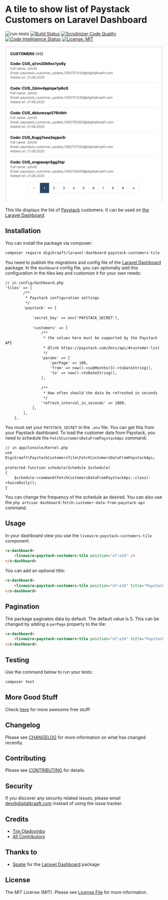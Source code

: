 # A tile to show list of Paystack Customers on Laravel Dashboard
![run-tests](https://github.com/digikraaft/laravel-dashboard-paystack-customers-tile/workflows/run-tests/badge.svg)
[![Build Status](https://scrutinizer-ci.com/g/digikraaft/laravel-dashboard-paystack-customers-tile/badges/build.png?b=master)](https://scrutinizer-ci.com/g/digikraaft/laravel-dashboard-paystack-customers-tile/build-status/master)
[![Scrutinizer Code Quality](https://scrutinizer-ci.com/g/digikraaft/laravel-dashboard-paystack-customers-tile/badges/quality-score.png?b=master)](https://scrutinizer-ci.com/g/digikraaft/laravel-dashboard-paystack-customers-tile/?branch=master)
[![Code Intelligence Status](https://scrutinizer-ci.com/g/digikraaft/laravel-dashboard-paystack-customers-tile/badges/code-intelligence.svg?b=master)](https://scrutinizer-ci.com/code-intelligence)
[![License: MIT](https://img.shields.io/badge/License-MIT-green.svg)](https://opensource.org/licenses/MIT)

![alt Paystack Customers](docs/paystack-customers-data.png)

This tile displays the list of [Paystack](https://paystack.com) customers. 
It can be used on [the Laravel Dashboard](https://docs.spatie.be/laravel-dashboard).

## Installation

You can install the package via composer:

```bash
composer require digikraaft/laravel-dashboard-paystack-customers-tile
```
You need to publish the migrations and config file of the [Laravel Dashboard](https://github.com/spatie/laravel-dashboard) package.
In the `dashboard` config file, you can optionally add this configuration in the tiles key and customize it for your own needs:
```
// in config/dashboard.php
'tiles' => [
        /**
         * Paystack configuration settings
         */
        'paystack' => [

            'secret_key' => env('PAYSTACK_SECRET'),

            'customers' => [
                /**
                 * the values here must be supported by the Paystack API
                 * @link https://paystack.com/docs/api/#customer-list
                 */
                'params' => [
                    'perPage' => 100,
                    'from' => now()->subMonths(3)->toDateString(),
                    'to' => now()->toDateString(),
                ],

                /**
                 * How often should the data be refreshed in seconds
                 */
                'refresh_interval_in_seconds' => 1800,
            ],
        ],
    ],
```
You must set your `PAYSTACK_SECRET` in the `.env` file. You can get this from your Paystack dashboard. 
To load the customer data from Paystack, you need to schedule the `FetchCustomersDataFromPaystackApi`
command:
```
// in app/Console/Kernel.php
use Digikraaft\PaystackCustomersTile\FetchCustomersDataFromPaystackApi;

protected function schedule(Schedule $schedule)
{
    $schedule->command(FetchCustomersDataFromPaystackApi::class)->twiceDaily();
}
```
You can change the frequency of the schedule as desired. You can also use the
`php artisan dashboard:fetch-customer-data-from-paystack-api` command.

## Usage
In your dashboard view you use the `livewire:paystack-customers-tile` component.
```html
<x-dashboard>
    <livewire:paystack-customers-tile position="e7:e16" />
</x-dashboard>
```
You can add an optional title:
```html
<x-dashboard>
    <livewire:paystack-customers-tile position="e7:e16" title="Paystack Customers" />
</x-dashboard>
```

## Pagination
The package paginates data by default. The default value is 5. This can be changed by adding a `perPage`
property to the tile:
```html
<x-dashboard>
    <livewire:paystack-customers-tile position="e7:e16" title="Paystack Customers" perPage="10" />
</x-dashboard>
```

## Testing
Use the command below to run your tests:
``` bash
composer test
```

## More Good Stuff
Check [here](https://github.com/digikraaft) for more awesome free stuff!

## Changelog
Please see [CHANGELOG](CHANGELOG.md) for more information on what has changed recently.

## Contributing
Please see [CONTRIBUTING](CONTRIBUTING.md) for details.

## Security
If you discover any security related issues, please email dev@digitalkraaft.com instead of using the issue tracker.

## Credits
- [Tim Oladoyinbo](https://github.com/timoladoyinbo)
- [All Contributors](../../contributors)

## Thanks to
- [Spatie](https://github.com/spatie/) for the [Laravel Dashboard](https://github.com/spatie/laravel-dashboard) package

## License
The MIT License (MIT). Please see [License File](LICENSE.md) for more information.
